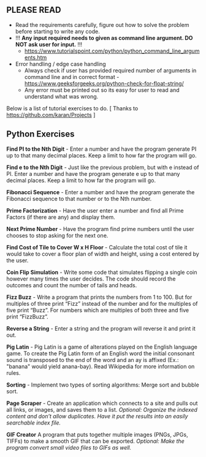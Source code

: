 PLEASE READ
---------

- Read the requirements carefully, figure out how to solve the problem before starting to write any code.
- !!! **Any input required needs to given as command line argument. DO NOT ask user for input.** !!!
  - https://www.tutorialspoint.com/python/python_command_line_arguments.htm
- Error handling / edge case handling
  - Always check if user has provided required number of arguments in command line and in correct format - https://www.geeksforgeeks.org/python-check-for-float-string/
  - Any error must be printed out so its easy for user to read and understand what was wrong.

Below is a list of tutorial exercises to do.
[ Thanks to https://github.com/karan/Projects ]

Python Exercises
---------

**Find PI to the Nth Digit** - Enter a number and have the program generate PI up to that many decimal places. Keep a limit to how far the program will go.

**Find e to the Nth Digit** - Just like the previous problem, but with e instead of PI. Enter a number and have the program generate e up to that many decimal places. Keep a limit to how far the program will go.

**Fibonacci Sequence** - Enter a number and have the program generate the Fibonacci sequence to that number or to the Nth number.

**Prime Factorization** - Have the user enter a number and find all Prime Factors (if there are any) and display them.

**Next Prime Number** - Have the program find prime numbers until the user chooses to stop asking for the next one.

**Find Cost of Tile to Cover W x H Floor** - Calculate the total cost of tile it would take to cover a floor plan of width and height, using a cost entered by the user.

**Coin Flip Simulation** - Write some code that simulates flipping a single coin however many times the user decides. The code should record the outcomes and count the number of tails and heads.

**Fizz Buzz** - Write a program that prints the numbers from 1 to 100. But for multiples of three print “Fizz” instead of the number and for the multiples of five print “Buzz”. For numbers which are multiples of both three and five print “FizzBuzz”.

**Reverse a String** - Enter a string and the program will reverse it and print it out.

**Pig Latin** - Pig Latin is a game of alterations played on the English language game. To create the Pig Latin form of an English word the initial consonant sound is transposed to the end of the word and an ay is affixed (Ex.: "banana" would yield anana-bay). Read Wikipedia for more information on rules.

**Sorting** - Implement two types of sorting algorithms: Merge sort and bubble sort.

**Page Scraper** - Create an application which connects to a site and pulls out all links, or images, and saves them to a list. *Optional: Organize the indexed content and don’t allow duplicates. Have it put the results into an easily searchable index file.*

**GIF Creator** A program that puts together multiple images (PNGs, JPGs, TIFFs) to make a smooth GIF that can be exported. *Optional: Make the program convert small video files to GIFs as well.*
